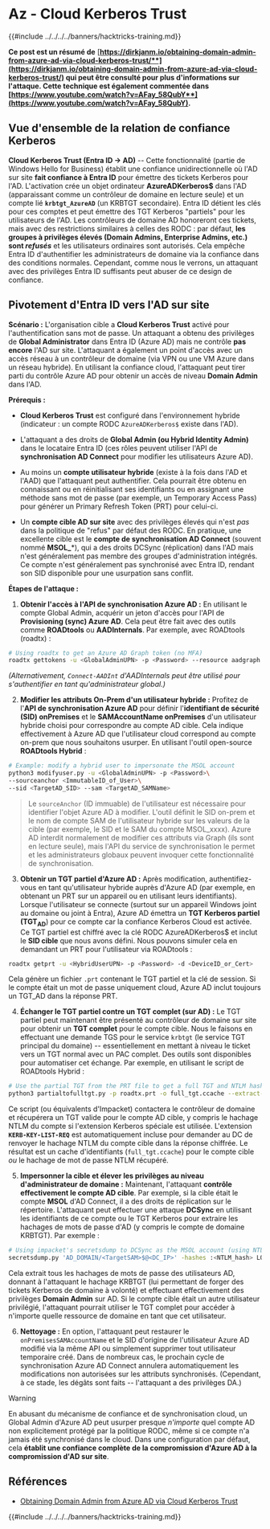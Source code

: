 # Az - Cloud Kerberos Trust

{{#include ../../../../banners/hacktricks-training.md}}

**Ce post est un résumé de** [**https://dirkjanm.io/obtaining-domain-admin-from-azure-ad-via-cloud-kerberos-trust/**](https://dirkjanm.io/obtaining-domain-admin-from-azure-ad-via-cloud-kerberos-trust/) **qui peut être consulté pour plus d'informations sur l'attaque. Cette technique est également commentée dans** [**https://www.youtube.com/watch?v=AFay_58QubY**](https://www.youtube.com/watch?v=AFay_58QubY)**.**

## Vue d'ensemble de la relation de confiance Kerberos

**Cloud Kerberos Trust (Entra ID -> AD)** -- Cette fonctionnalité (partie de Windows Hello for Business) établit une confiance unidirectionnelle où l'AD sur site **fait confiance à Entra ID** pour émettre des tickets Kerberos pour l'AD. L'activation crée un objet ordinateur **AzureADKerberos$** dans l'AD (apparaissant comme un contrôleur de domaine en lecture seule) et un compte lié **`krbtgt_AzureAD`** (un KRBTGT secondaire). Entra ID détient les clés pour ces comptes et peut émettre des TGT Kerberos "partiels" pour les utilisateurs de l'AD. Les contrôleurs de domaine AD honoreront ces tickets, mais avec des restrictions similaires à celles des RODC : par défaut, **les groupes à privilèges élevés (Domain Admins, Enterprise Admins, etc.) sont *refusés*** et les utilisateurs ordinaires sont autorisés. Cela empêche Entra ID d'authentifier les administrateurs de domaine via la confiance dans des conditions normales. Cependant, comme nous le verrons, un attaquant avec des privilèges Entra ID suffisants peut abuser de ce design de confiance.

## Pivotement d'Entra ID vers l'AD sur site

**Scénario :** L'organisation cible a **Cloud Kerberos Trust** activé pour l'authentification sans mot de passe. Un attaquant a obtenu des privilèges de **Global Administrator** dans Entra ID (Azure AD) mais ne contrôle **pas encore** l'AD sur site. L'attaquant a également un point d'accès avec un accès réseau à un contrôleur de domaine (via VPN ou une VM Azure dans un réseau hybride). En utilisant la confiance cloud, l'attaquant peut tirer parti du contrôle Azure AD pour obtenir un accès de niveau **Domain Admin** dans l'AD.

**Prérequis :**

-   **Cloud Kerberos Trust** est configuré dans l'environnement hybride (indicateur : un compte RODC `AzureADKerberos$` existe dans l'AD).

-   L'attaquant a des droits de **Global Admin (ou Hybrid Identity Admin)** dans le locataire Entra ID (ces rôles peuvent utiliser l'API de **synchronisation AD Connect** pour modifier les utilisateurs Azure AD).

-   Au moins un **compte utilisateur hybride** (existe à la fois dans l'AD et l'AAD) que l'attaquant peut authentifier. Cela pourrait être obtenu en connaissant ou en réinitialisant ses identifiants ou en assignant une méthode sans mot de passe (par exemple, un Temporary Access Pass) pour générer un Primary Refresh Token (PRT) pour celui-ci.

-   Un **compte cible AD sur site** avec des privilèges élevés qui n'est *pas* dans la politique de "refus" par défaut des RODC. En pratique, une excellente cible est le **compte de synchronisation AD Connect** (souvent nommé **MSOL_***), qui a des droits DCSync (réplication) dans l'AD mais n'est généralement pas membre des groupes d'administration intégrés. Ce compte n'est généralement pas synchronisé avec Entra ID, rendant son SID disponible pour une usurpation sans conflit.

**Étapes de l'attaque :**

1.  **Obtenir l'accès à l'API de synchronisation Azure AD :** En utilisant le compte Global Admin, acquérir un jeton d'accès pour l'API de **Provisioning (sync) Azure AD**. Cela peut être fait avec des outils comme **ROADtools** ou **AADInternals**. Par exemple, avec ROADtools (roadtx) :
```bash
# Using roadtx to get an Azure AD Graph token (no MFA)
roadtx gettokens -u <GlobalAdminUPN> -p <Password> --resource aadgraph
```
*(Alternativement, `Connect-AADInt` d'AADInternals peut être utilisé pour s'authentifier en tant qu'administrateur global.)*

2.  **Modifier les attributs On-Prem d'un utilisateur hybride :** Profitez de l'**API de synchronisation Azure AD** pour définir l'**identifiant de sécurité (SID) onPremises** et le **SAMAccountName onPremises** d'un utilisateur hybride choisi pour correspondre au compte AD cible. Cela indique effectivement à Azure AD que l'utilisateur cloud correspond au compte on-prem que nous souhaitons usurper. En utilisant l'outil open-source **ROADtools Hybrid** :
```bash
# Example: modify a hybrid user to impersonate the MSOL account
python3 modifyuser.py -u <GlobalAdminUPN> -p <Password>\
--sourceanchor <ImmutableID_of_User>\
--sid <TargetAD_SID> --sam <TargetAD_SAMName>
```
> Le `sourceAnchor` (ID immuable) de l'utilisateur est nécessaire pour identifier l'objet Azure AD à modifier. L'outil définit le SID on-prem et le nom de compte SAM de l'utilisateur hybride sur les valeurs de la cible (par exemple, le SID et le SAM du compte MSOL_xxxx). Azure AD interdit normalement de modifier ces attributs via Graph (ils sont en lecture seule), mais l'API du service de synchronisation le permet et les administrateurs globaux peuvent invoquer cette fonctionnalité de synchronisation.

3.  **Obtenir un TGT partiel d'Azure AD :** Après modification, authentifiez-vous en tant qu'utilisateur hybride auprès d'Azure AD (par exemple, en obtenant un PRT sur un appareil ou en utilisant leurs identifiants). Lorsque l'utilisateur se connecte (surtout sur un appareil Windows joint au domaine ou joint à Entra), Azure AD émettra un **TGT Kerberos partiel (TGT**<sub>**AD**</sub>) pour ce compte car la confiance Kerberos Cloud est activée. Ce TGT partiel est chiffré avec la clé RODC AzureADKerberos$ et inclut le **SID cible** que nous avons défini. Nous pouvons simuler cela en demandant un PRT pour l'utilisateur via ROADtools :
```bash
roadtx getprt -u <HybridUserUPN> -p <Password> -d <DeviceID_or_Cert>
```
Cela génère un fichier `.prt` contenant le TGT partiel et la clé de session. Si le compte était un mot de passe uniquement cloud, Azure AD inclut toujours un TGT_AD dans la réponse PRT.

4.  **Échanger le TGT partiel contre un TGT complet (sur AD) :** Le TGT partiel peut maintenant être présenté au contrôleur de domaine sur site pour obtenir un **TGT complet** pour le compte cible. Nous le faisons en effectuant une demande TGS pour le service `krbtgt` (le service TGT principal du domaine) -- essentiellement en mettant à niveau le ticket vers un TGT normal avec un PAC complet. Des outils sont disponibles pour automatiser cet échange. Par exemple, en utilisant le script de ROADtools Hybrid :
```bash
# Use the partial TGT from the PRT file to get a full TGT and NTLM hash
python3 partialtofulltgt.py -p roadtx.prt -o full_tgt.ccache --extract-hash
```
Ce script (ou équivalents d'Impacket) contactera le contrôleur de domaine et récupérera un TGT valide pour le compte AD cible, y compris le hachage NTLM du compte si l'extension Kerberos spéciale est utilisée. L'extension **`KERB-KEY-LIST-REQ`** est automatiquement incluse pour demander au DC de renvoyer le hachage NTLM du compte cible dans la réponse chiffrée. Le résultat est un cache d'identifiants (`full_tgt.ccache`) pour le compte cible *ou* le hachage de mot de passe NTLM récupéré.

5.  **Impersonner la cible et élever les privilèges au niveau d'administrateur de domaine :** Maintenant, l'attaquant **contrôle effectivement le compte AD cible**. Par exemple, si la cible était le compte **MSOL** d'AD Connect, il a des droits de réplication sur le répertoire. L'attaquant peut effectuer une attaque **DCSync** en utilisant les identifiants de ce compte ou le TGT Kerberos pour extraire les hachages de mots de passe d'AD (y compris le compte de domaine KRBTGT). Par exemple :
```bash
# Using impacket's secretsdump to DCSync as the MSOL account (using NTLM hash)
secretsdump.py 'AD_DOMAIN/<TargetSAM>$@<DC_IP>' -hashes :<NTLM_hash> LOCAL
```
Cela extrait tous les hachages de mots de passe des utilisateurs AD, donnant à l'attaquant le hachage KRBTGT (lui permettant de forger des tickets Kerberos de domaine à volonté) et effectuant effectivement des privilèges **Domain Admin** sur AD. Si le compte cible était un autre utilisateur privilégié, l'attaquant pourrait utiliser le TGT complet pour accéder à n'importe quelle ressource de domaine en tant que cet utilisateur.

6.  **Nettoyage :** En option, l'attaquant peut restaurer le `onPremisesSAMAccountName` et le SID d'origine de l'utilisateur Azure AD modifié via la même API ou simplement supprimer tout utilisateur temporaire créé. Dans de nombreux cas, le prochain cycle de synchronisation Azure AD Connect annulera automatiquement les modifications non autorisées sur les attributs synchronisés. (Cependant, à ce stade, les dégâts sont faits -- l'attaquant a des privilèges DA.)

> [!WARNING]
> En abusant du mécanisme de confiance et de synchronisation cloud, un Global Admin d'Azure AD peut usurper presque *n'importe* quel compte AD non explicitement protégé par la politique RODC, même si ce compte n'a jamais été synchronisé dans le cloud. Dans une configuration par défaut, cela **établit une confiance complète de la compromission d'Azure AD à la compromission d'AD sur site**.


## Références

- [Obtaining Domain Admin from Azure AD via Cloud Kerberos Trust](https://dirkjanm.io/obtaining-domain-admin-from-azure-ad-via-cloud-kerberos-trust/)



{{#include ../../../../banners/hacktricks-training.md}}
